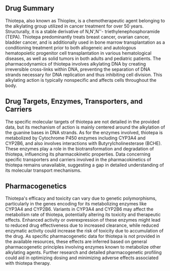 ## Drug Summary
Thiotepa, also known as Thioplex, is a chemotherapeutic agent belonging to the alkylating group utilized in cancer treatment for over 50 years. Structurally, it is a stable derivative of N,N',N''- triethylenephosphoramide (TEPA). Thiotepa predominantly treats breast cancer, ovarian cancer, bladder cancer, and is additionally used in bone marrow transplantation as a conditioning treatment prior to both allogeneic and autologous hematopoietic progenitor cell transplantation in various hematological diseases, as well as solid tumors in both adults and pediatric patients. The pharmacodynamics of thiotepa involves alkylating DNA by creating irreversible cross-links within DNA, preventing the separation of DNA strands necessary for DNA replication and thus inhibiting cell division. This alkylating action is typically nonspecific and affects cells throughout the body.

## Drug Targets, Enzymes, Transporters, and Carriers
The specific molecular targets of thiotepa are not detailed in the provided data, but its mechanism of action is mainly centered around the alkylation of the guanine bases in DNA strands. As for the enzymes involved, thiotepa is metabolized by Cytochrome P450 enzymes including CYP3A4 and CYP2B6, and also involves interactions with Butyrylcholinesterase (BCHE). These enzymes play a role in the biotransformation and degradation of thiotepa, influencing its pharmacokinetic properties. Data concerning specific transporters and carriers involved in the pharmacokinetics of thiotepa remains unavailable, suggesting a gap in detailed understanding of its molecular transport mechanisms.

## Pharmacogenetics
Thiotepa's efficacy and toxicity can vary due to genetic polymorphisms, particularly in the genes encoding for its metabolizing enzymes like CYP3A4 and CYP2B6. Variants in CYP3A4 and CYP2B6 may affect the metabolism rate of thiotepa, potentially altering its toxicity and therapeutic effects. Enhanced activity or overexpression of these enzymes might lead to reduced drug effectiveness due to increased clearance, while reduced enzymatic activity could increase the risk of toxicity due to accumulation of the drug. As specific pharmacogenetic data for thiotepa is not provided in the available resources, these effects are inferred based on general pharmacogenetic principles involving enzymes known to metabolize other alkylating agents. Further research and detailed pharmacogenetic profiling could aid in optimizing dosing and minimizing adverse effects associated with thiotepa therapy.